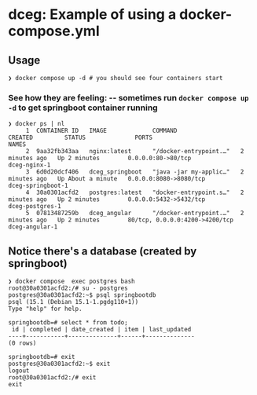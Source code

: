 # dceg: Example of using a docker-compose.yml 

## Usage
```
❯ docker compose up -d # you should see four containers start
```

### See how they are feeling: -- sometimes run `docker compose up -d` to get springboot container running

```
❯ docker ps | nl
     1  CONTAINER ID   IMAGE             COMMAND                  CREATED         STATUS              PORTS                            NAMES
     2  9aa32fb343aa   nginx:latest      "/docker-entrypoint.…"   2 minutes ago   Up 2 minutes        0.0.0.0:80->80/tcp               dceg-nginx-1
     3  6d0d20dcf406   dceg_springboot   "java -jar my-applic…"   2 minutes ago   Up About a minute   0.0.0.0:8080->8080/tcp           dceg-springboot-1
     4  30a0301acfd2   postgres:latest   "docker-entrypoint.s…"   2 minutes ago   Up 2 minutes        0.0.0.0:5432->5432/tcp           dceg-postgres-1
     5  07813487259b   dceg_angular      "/docker-entrypoint.…"   2 minutes ago   Up 2 minutes        80/tcp, 0.0.0.0:4200->4200/tcp   dceg-angular-1
```


## Notice there's a database (created by springboot)

```
❯ docker compose  exec postgres bash
root@30a0301acfd2:/# su - postgres
postgres@30a0301acfd2:~$ psql springbootdb
psql (15.1 (Debian 15.1-1.pgdg110+1))
Type "help" for help.

springbootdb=# select * from todo;
 id | completed | date_created | item | last_updated
----+-----------+--------------+------+--------------
(0 rows)

springbootdb=# exit
postgres@30a0301acfd2:~$ exit
logout
root@30a0301acfd2:/# exit
exit
```
